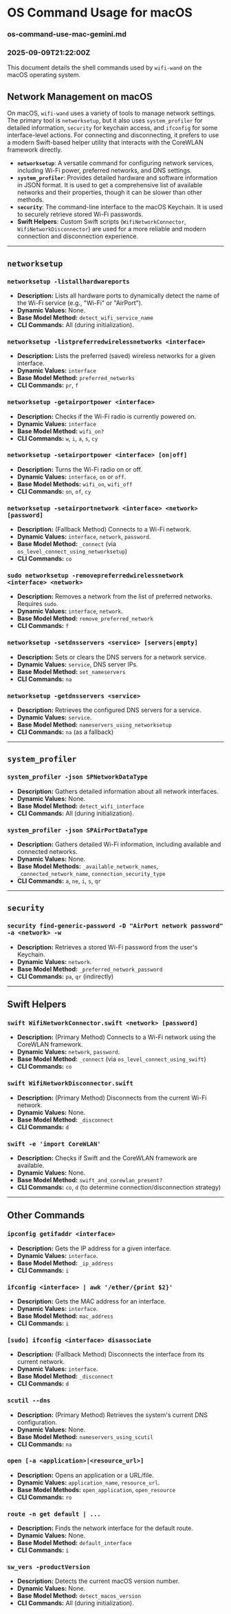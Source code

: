 # OS Command Usage for macOS

### os-command-use-mac-gemini.md

### 2025-09-09T21:22:00Z

This document details the shell commands used by `wifi-wand` on the macOS operating system.

## Network Management on macOS

On macOS, `wifi-wand` uses a variety of tools to manage network settings. The primary tool is `networksetup`, but it also uses `system_profiler` for detailed information, `security` for keychain access, and `ifconfig` for some interface-level actions. For connecting and disconnecting, it prefers to use a modern Swift-based helper utility that interacts with the CoreWLAN framework directly.

- **`networksetup`**: A versatile command for configuring network services, including Wi-Fi power, preferred networks, and DNS settings.
- **`system_profiler`**: Provides detailed hardware and software information in JSON format. It is used to get a comprehensive list of available networks and their properties, though it can be slower than other methods.
- **`security`**: The command-line interface to the macOS Keychain. It is used to securely retrieve stored Wi-Fi passwords.
- **Swift Helpers**: Custom Swift scripts (`WifiNetworkConnector`, `WifiNetworkDisconnector`) are used for a more reliable and modern connection and disconnection experience.

---

## `networksetup`

### `networksetup -listallhardwareports`

*   **Description:** Lists all hardware ports to dynamically detect the name of the Wi-Fi service (e.g., "Wi-Fi" or "AirPort").
*   **Dynamic Values:** None.
*   **Base Model Method:** `detect_wifi_service_name`
*   **CLI Commands:** All (during initialization).

### `networksetup -listpreferredwirelessnetworks <interface>`

*   **Description:** Lists the preferred (saved) wireless networks for a given interface.
*   **Dynamic Values:** `interface`
*   **Base Model Method:** `preferred_networks`
*   **CLI Commands:** `pr`, `f`

### `networksetup -getairportpower <interface>`

*   **Description:** Checks if the Wi-Fi radio is currently powered on.
*   **Dynamic Values:** `interface`
*   **Base Model Method:** `wifi_on?`
*   **CLI Commands:** `w`, `i`, `a`, `s`, `cy`

### `networksetup -setairportpower <interface> [on|off]`

*   **Description:** Turns the Wi-Fi radio on or off.
*   **Dynamic Values:** `interface`, `on` or `off`.
*   **Base Model Methods:** `wifi_on`, `wifi_off`
*   **CLI Commands:** `on`, `of`, `cy`

### `networksetup -setairportnetwork <interface> <network> [password]`

*   **Description:** (Fallback Method) Connects to a Wi-Fi network.
*   **Dynamic Values:** `interface`, `network`, `password`.
*   **Base Model Method:** `_connect` (via `os_level_connect_using_networksetup`)
*   **CLI Commands:** `co`

### `sudo networksetup -removepreferredwirelessnetwork <interface> <network>`

*   **Description:** Removes a network from the list of preferred networks. Requires `sudo`.
*   **Dynamic Values:** `interface`, `network`.
*   **Base Model Method:** `remove_preferred_network`
*   **CLI Commands:** `f`

### `networksetup -setdnsservers <service> [servers|empty]`

*   **Description:** Sets or clears the DNS servers for a network service.
*   **Dynamic Values:** `service`, DNS server IPs.
*   **Base Model Method:** `set_nameservers`
*   **CLI Commands:** `na`

### `networksetup -getdnsservers <service>`

*   **Description:** Retrieves the configured DNS servers for a service.
*   **Dynamic Values:** `service`.
*   **Base Model Method:** `nameservers_using_networksetup`
*   **CLI Commands:** `na` (as a fallback)

---

## `system_profiler`

### `system_profiler -json SPNetworkDataType`

*   **Description:** Gathers detailed information about all network interfaces.
*   **Dynamic Values:** None.
*   **Base Model Method:** `detect_wifi_interface`
*   **CLI Commands:** All (during initialization).

### `system_profiler -json SPAirPortDataType`

*   **Description:** Gathers detailed Wi-Fi information, including available and connected networks.
*   **Dynamic Values:** None.
*   **Base Model Methods:** `_available_network_names`, `_connected_network_name`, `connection_security_type`
*   **CLI Commands:** `a`, `ne`, `i`, `s`, `qr`

---

## `security`

### `security find-generic-password -D "AirPort network password" -a <network> -w`

*   **Description:** Retrieves a stored Wi-Fi password from the user's Keychain.
*   **Dynamic Values:** `network`.
*   **Base Model Method:** `_preferred_network_password`
*   **CLI Commands:** `pa`, `qr` (indirectly)

---

## Swift Helpers

### `swift WifiNetworkConnector.swift <network> [password]`

*   **Description:** (Primary Method) Connects to a Wi-Fi network using the CoreWLAN framework.
*   **Dynamic Values:** `network`, `password`.
*   **Base Model Method:** `_connect` (via `os_level_connect_using_swift`)
*   **CLI Commands:** `co`

### `swift WifiNetworkDisconnector.swift`

*   **Description:** (Primary Method) Disconnects from the current Wi-Fi network.
*   **Dynamic Values:** None.
*   **Base Model Method:** `_disconnect`
*   **CLI Commands:** `d`

### `swift -e 'import CoreWLAN'`

*   **Description:** Checks if Swift and the CoreWLAN framework are available.
*   **Dynamic Values:** None.
*   **Base Model Method:** `swift_and_corewlan_present?`
*   **CLI Commands:** `co`, `d` (to determine connection/disconnection strategy)

---

## Other Commands

### `ipconfig getifaddr <interface>`

*   **Description:** Gets the IP address for a given interface.
*   **Dynamic Values:** `interface`.
*   **Base Model Method:** `_ip_address`
*   **CLI Commands:** `i`

### `ifconfig <interface> | awk '/ether/{print $2}'`

*   **Description:** Gets the MAC address for an interface.
*   **Dynamic Values:** `interface`.
*   **Base Model Method:** `mac_address`
*   **CLI Commands:** `i`

### `[sudo] ifconfig <interface> disassociate`

*   **Description:** (Fallback Method) Disconnects the interface from its current network.
*   **Dynamic Values:** `interface`.
*   **Base Model Method:** `_disconnect`
*   **CLI Commands:** `d`

### `scutil --dns`

*   **Description:** (Primary Method) Retrieves the system's current DNS configuration.
*   **Dynamic Values:** None.
*   **Base Model Method:** `nameservers_using_scutil`
*   **CLI Commands:** `na`

### `open [-a <application>|<resource_url>]`

*   **Description:** Opens an application or a URL/file.
*   **Dynamic Values:** `application_name`, `resource_url`.
*   **Base Model Methods:** `open_application`, `open_resource`
*   **CLI Commands:** `ro`

### `route -n get default | ...`

*   **Description:** Finds the network interface for the default route.
*   **Dynamic Values:** None.
*   **Base Model Method:** `default_interface`
*   **CLI Commands:** `i`

### `sw_vers -productVersion`

*   **Description:** Detects the current macOS version number.
*   **Dynamic Values:** None.
*   **Base Model Method:** `detect_macos_version`
*   **CLI Commands:** All (during initialization).
